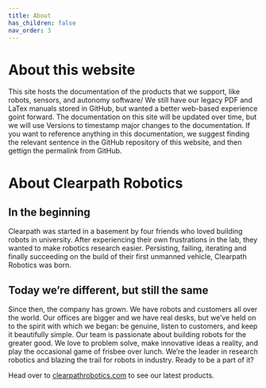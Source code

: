 ```yaml
---
title: About
has_children: false
nav_order: 3
---
```

# About this website
This site hosts the documentation of the products that we support, like robots, sensors, and autonomy software/
We still have our legacy PDF and LaTex manuals stored in GitHub, but wanted a better web-based experience goint forward.
The documentation on this site will be updated over time, but we will use Versions to timestamp major changes to the documentation.
If you want to reference anything in this documentation, we suggest finding the relevant sentence in the GitHub repository of this website, and then gettign the permalink from GitHub.


# About Clearpath Robotics
## In the beginning
Clearpath was started in a basement by four friends who loved building robots in university. 
After experiencing their own frustrations in the lab, they wanted to make robotics research easier. 
Persisting, failing, iterating and finally succeeding on the build of their first unmanned vehicle, Clearpath Robotics was born.

## Today we’re different, but still the same
Since then, the company has grown. We have robots and customers all over the world. 
Our offices are bigger and we have real desks, but we’ve held on to the spirit with which we began: be genuine, listen to customers, and keep it beautifully simple. 
Our team is passionate about building robots for the greater good. We love to problem solve, make innovative ideas a reality, and play the occasional game of frisbee over lunch. 
We’re the leader in research robotics and blazing the trail for robots in industry. 
Ready to be a part of it?

Head over to [clearpathrobotics.com](https://www.clearpathrobotics.com) to see our latest products.
